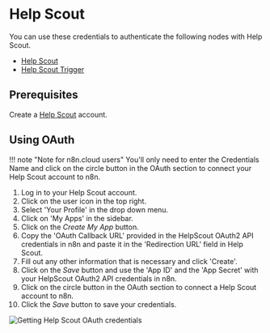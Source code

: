 # Help Scout

You can use these credentials to authenticate the following nodes with Help Scout.

- [Help Scout](/integrations/nodes/n8n-nodes-base.helpScout/)
- [Help Scout Trigger](/integrations/trigger-nodes/n8n-nodes-base.helpScoutTrigger/)

## Prerequisites

Create a [Help Scout](https://www.helpscout.com/) account.

## Using OAuth

!!! note "Note for n8n.cloud users"
    You'll only need to enter the Credentials Name and click on the circle button in the OAuth section to connect your Help Scout account to n8n.


1. Log in to your Help Scout account.
2. Click on the user icon in the top right.
3. Select 'Your Profile' in the drop down menu.
4. Click on 'My Apps' in the sidebar.
5. Click on the *Create My App* button.
6. Copy the 'OAuth Callback URL' provided in the HelpScout OAuth2 API credentials in n8n and paste it in the 'Redirection URL' field in Help Scout.
7. Fill out any other information that is necessary and click 'Create'.
8. Click on the *Save* button and use the 'App ID' and the 'App Secret' with your HelpScout OAuth2 API credentials in n8n.
9. Click on the circle button in the OAuth section to connect a Help Scout account to n8n.
10. Click the *Save* button to save your credentials.

![Getting Help Scout OAuth credentials](/_images/integrations/credentials/helpscout/using-oauth.gif)
